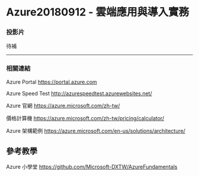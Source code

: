 # Azure20180912 - 雲端應用與導入實務

### 投影片
待補

---
### 相關連結
Azure Portal
https://portal.azure.com

Azure Speed Test
http://azurespeedtest.azurewebsites.net/

Azure 官網
https://azure.microsoft.com/zh-tw/

價格計算機
https://azure.microsoft.com/zh-tw/pricing/calculator/

Azure 架構範例
https://azure.microsoft.com/en-us/solutions/architecture/

## 參考教學
Azure 小學堂
https://github.com/Microsoft-DXTW/AzureFundamentals

